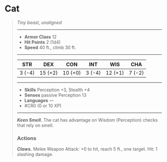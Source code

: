 # Cat
>*Tiny beast, unaligned*
>___
>- **Armor Class** 12
>- **Hit Points** 2 (1d4)
>- **Speed** 40 ft., climb 30 ft.
>___
>|STR|DEX|CON|INT|WIS|CHA|
>|:---:|:---:|:---:|:---:|:---:|:---:|
>|3 (-4)|15 (+2)|10 (+0)|3 (-4)|12 (+1)|7 (-2)|
>___
>- **Skills** Perception +3, Stealth +4
>- **Senses** passive Perception 13
>- **Languages** —
>- #CR0 (0 or 10 XP)
>___
>***Keen Smell.*** The cat has advantage on Wisdom (Perception) checks that rely on smell.  
>
>### Actions
>***Claws.*** Melee Weapon Attack: +0 to hit, reach 5 ft., one target. Hit: 1 slashing damage.